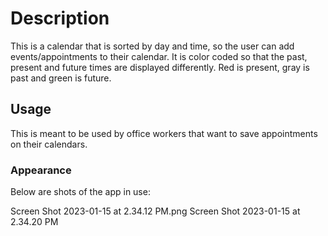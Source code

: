 # Description
This is a calendar that is sorted by day and time, so the user can add events/appointments to their calendar. It is color coded so that the past, present and future times are displayed differently. Red is present, gray is past and green is future.

## Usage
This is meant to be used by office workers that want to save appointments on their calendars. 

### Appearance 
Below are shots of the app in use:

Screen Shot 2023-01-15 at 2.34.12 PM.png
Screen Shot 2023-01-15 at 2.34.20 PM